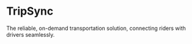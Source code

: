 # TripSync
 The reliable, on-demand transportation solution, connecting riders with drivers seamlessly.
